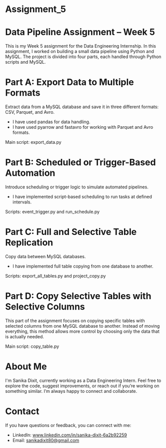 # Assignment_5
# Data Pipeline Assignment – Week 5

This is my Week 5 assignment for the Data Engineering Internship. In this assignment, I worked on building a small data pipeline using Python and MySQL. The project is divided into four parts, each handled through Python scripts and MySQL. 

# Part A: Export Data to Multiple Formats
Extract data from a MySQL database and save it in three different formats: CSV, Parquet, and Avro.
- I have used pandas for data handling.
- I have used pyarrow and fastavro for working with Parquet and Avro formats.

Main script: export_data.py

# Part B: Scheduled or Trigger-Based Automation
Introduce scheduling or trigger logic to simulate automated pipelines.
- I have implemented script-based scheduling to run tasks at defined intervals.

Scripts: event_trigger.py and run_schedule.py

# Part C: Full and Selective Table Replication
Copy data between MySQL databases.
- I have implemented full table copying from one database to another.

Scripts: export_all_tables.py and project_copy.py

# Part D: Copy Selective Tables with Selective Columns
This part of the assignment focuses on copying specific tables with selected columns from one MySQL database to another. Instead of moving everything, this method allows more control by choosing only the data that is actually needed. 

Main script: copy_table.py

# About Me
I'm Sanika Dixit, currently working as a Data Engineering Intern.
Feel free to explore the code, suggest improvements, or reach out if you’re working on something similar. I’m always happy to connect and collaborate.

# Contact
If you have questions or feedback, you can connect with me:

- LinkedIn: www.linkedin.com/in/sanika-dixit-6a2b92259
- Email: sanikadixit80@gmail.com
